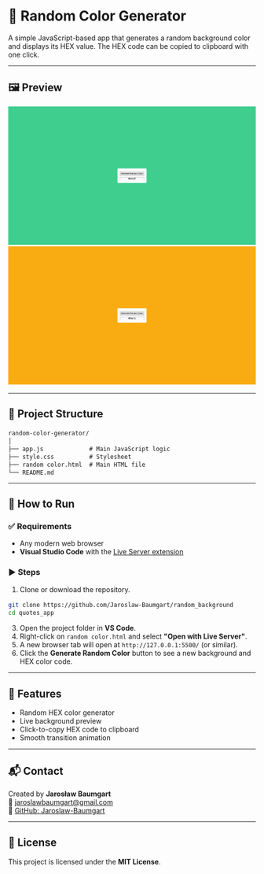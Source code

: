 
# 🎨 Random Color Generator

A simple JavaScript-based app that generates a random background color and displays its HEX value. The HEX code can be copied to clipboard with one click.

---

## 🖼️ Preview

![screen1](screenshots/rand_col_1.jpg)
![screen2](screenshots/rand_col_2.jpg)

---

## 📁 Project Structure

```
random-color-generator/
│
├── app.js             # Main JavaScript logic
├── style.css          # Stylesheet
├── random color.html  # Main HTML file
└── README.md
```

---

## 🚀 How to Run

### ✅ Requirements

- Any modern web browser
- **Visual Studio Code** with the [Live Server extension](https://marketplace.visualstudio.com/items?itemName=ritwickdey.LiveServer)

### ▶️ Steps

1. Clone or download the repository.
```bash
git clone https://github.com/Jaroslaw-Baumgart/random_background
cd quotes_app
```
3. Open the project folder in **VS Code**.
4. Right-click on `random color.html` and select **"Open with Live Server"**.
5. A new browser tab will open at `http://127.0.0.1:5500/` (or similar).
6. Click the **Generate Random Color** button to see a new background and HEX color code.

---

## 🧠 Features

- Random HEX color generator
- Live background preview
- Click-to-copy HEX code to clipboard
- Smooth transition animation

---

## 📬 Contact

Created by **Jarosław Baumgart**  
📧 jaroslawbaumgart@gmail.com  
🔗 [GitHub: Jaroslaw-Baumgart](https://github.com/Jaroslaw-Baumgart)

---

## 📜 License

This project is licensed under the **MIT License**.

